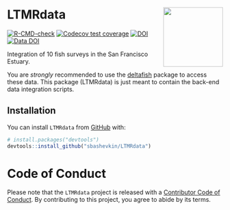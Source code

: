 
<!-- README.md is generated from README.Rmd. Please edit that file -->

# LTMRdata <img src='man/figures/logo.jpg' align="right" height="139" />

<!-- badges: start -->

[![R-CMD-check](https://github.com/sbashevkin/LTMRdata/actions/workflows/R-CMD-check.yaml/badge.svg)](https://github.com/sbashevkin/LTMRdata/actions/workflows/R-CMD-check.yaml)
[![Codecov test
coverage](https://codecov.io/gh/sbashevkin/LTMRdata/branch/master/graph/badge.svg)](https://codecov.io/gh/sbashevkin/LTMRdata?branch=master)
[![DOI](https://zenodo.org/badge/250588599.svg)](https://zenodo.org/badge/latestdoi/250588599)
[![Data
DOI](https://img.shields.io/badge/Data%20publication%20DOI-10.6073/pasta/0cdf7e5e954be1798ab9bf4f23816e83-blue.svg)](https://portal.edirepository.org/nis/mapbrowse?scope=edi&identifier=1075)
<!-- badges: end -->

Integration of 10 fish surveys in the San Francisco Estuary.

You are *strongly* recommended to use the
[deltafish](https://github.com/Delta-Stewardship-Council/deltafish)
package to access these data. This package (LTMRdata) is just meant to
contain the back-end data integration scripts.

## Installation

You can install `LTMRdata` from [GitHub](https://github.com/) with:

``` r
# install.packages("devtools")
devtools::install_github("sbashevkin/LTMRdata")
```

# Code of Conduct

Please note that the `LTMRdata` project is released with a [Contributor
Code of Conduct](CODE_OF_CONDUCT.md). By contributing to this project,
you agree to abide by its terms.
